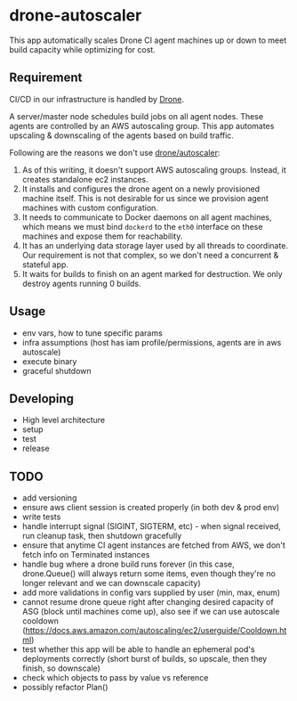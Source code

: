 # drone-autoscaler
This app automatically scales Drone CI agent machines up or down to meet build capacity while optimizing for cost.

## Requirement
CI/CD in our infrastructure is handled by [Drone](https://drone.io/).

A server/master node schedules build jobs on all agent nodes. These agents are controlled by an AWS autoscaling group. This app automates upscaling & downscaling of the agents based on build traffic.

Following are the reasons we don't use [drone/autoscaler](https://github.com/drone/autoscaler):
1. As of this writing, it doesn't support AWS autoscaling groups. Instead, it creates standalone ec2 instances.
2. It installs and configures the drone agent on a newly provisioned machine itself. This is not desirable for us since we provision agent machines with custom configuration.
3. It needs to communicate to Docker daemons on all agent machines, which means we must bind `dockerd` to the `eth0` interface on these machines and expose them for reachability.
4. It has an underlying data storage layer used by all threads to coordinate. Our requirement is not that complex, so we don't need a concurrent & stateful app.
5. It  waits for builds to finish on an agent marked for destruction. We only destroy agents running 0 builds.

## Usage
- env vars, how to tune specific params
- infra assumptions (host has iam profile/permissions, agents are in aws autoscale)
- execute binary
- graceful shutdown

## Developing
- High level architecture
- setup
- test
- release

## TODO
- add versioning
- ensure aws client session is created properly (in both dev & prod env)
- write tests
- handle interrupt signal (SIGINT, SIGTERM, etc) - when signal received, run cleanup task, then shutdown gracefully
- ensure that anytime CI agent instances are fetched from AWS, we don't fetch info on Terminated instances
- handle bug where a drone build runs forever (in this case, drone.Queue() will always return some items, even though they're no longer relevant and we can downscale capacity)
- add more validations in config vars supplied by user (min, max, enum)
- cannot resume drone queue right after changing desired capacity of ASG (block until machines come up), also see if we can use autoscale cooldown (https://docs.aws.amazon.com/autoscaling/ec2/userguide/Cooldown.html)
- test whether this app will be able to handle an ephemeral pod's deployments correctly (short burst of builds, so upscale, then they finish, so downscale)
- check which objects to pass by value vs reference
- possibly refactor Plan()